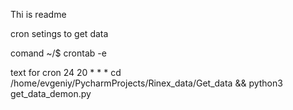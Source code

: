 Thi is readme 

cron setings to get data

comand 
~/$ crontab -e

text for cron
24 20 * * * cd /home/evgeniy/PycharmProjects/Rinex_data/Get_data && python3 get_data_demon.py
